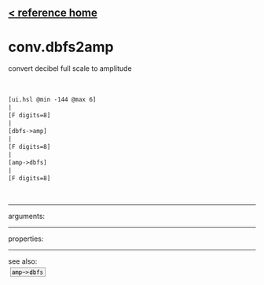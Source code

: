 [< reference home](ceammc_lib.html)
---

# conv.dbfs2amp


convert decibel full scale to amplitude

```


[ui.hsl @min -144 @max 6]
|
[F digits=8]
|
[dbfs->amp]
|
[F digits=8]
|
[amp->dbfs]
|
[F digits=8]

            
```

---
arguments:


---
properties:


---
see also:<br>
[![amp-&gt;dbfs](img/object_amp-&gt;dbfs.png)](amp->dbfs.html)
